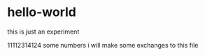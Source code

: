 # hello-world
this is just an experiment


11112314124 some numbers
i will make some exchanges to this file
